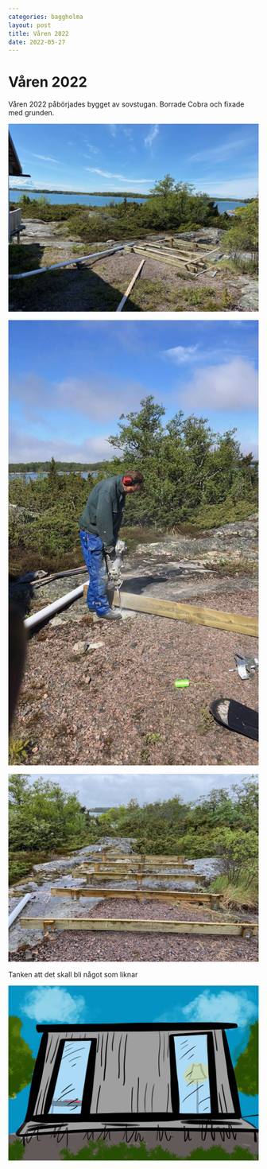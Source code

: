 ```yaml
---
categories: baggholma
layout: post
title: Våren 2022
date: 2022-05-27
---
```


# Våren 2022

Våren 2022 påbörjades bygget av sovstugan. Borrade Cobra och fixade med grunden.

![IMG_4418](/assets/IMG_4418.jpeg)

![IMG_4422](/assets/IMG_4422.jpeg)

![IMG_4428](/assets/IMG_4428.jpeg)

Tanken att det skall bli något som liknar

![IMG_0235](/assets/IMG_0235.jpeg)